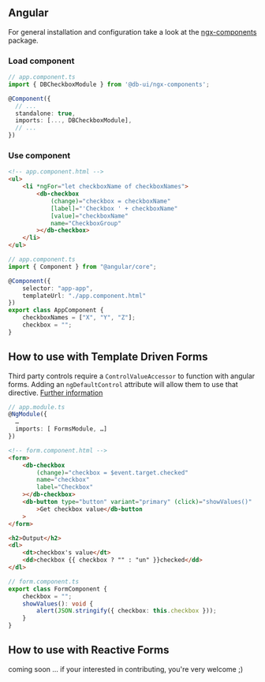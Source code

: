 ## Angular

For general installation and configuration take a look at the [ngx-components](https://www.npmjs.com/package/@db-ui/ngx-components) package.

### Load component

```ts app.component.ts
// app.component.ts
import { DBCheckboxModule } from '@db-ui/ngx-components';

@Component({
  // ...
  standalone: true,
  imports: [..., DBCheckboxModule],
  // ...
})
```

### Use component

```html app.component.html
<!-- app.component.html -->
<ul>
	<li *ngFor="let checkboxName of checkboxNames">
		<db-checkbox
			(change)="checkbox = checkboxName"
			[label]="'Checkbox ' + checkboxName"
			[value]="checkboxName"
			name="CheckboxGroup"
		></db-checkbox>
	</li>
</ul>
```

```ts app.component.ts
// app.component.ts
import { Component } from "@angular/core";

@Component({
	selector: "app-app",
	templateUrl: "./app.component.html"
})
export class AppComponent {
	checkboxNames = ["X", "Y", "Z"];
	checkbox = "";
}
```

## How to use with Template Driven Forms

Third party controls require a `ControlValueAccessor` to function with angular forms. Adding an `ngDefaultControl` attribute will allow them to use that directive.
[Further information](https://stackoverflow.com/a/46465959)

```ts app.module.ts
// app.module.ts
@NgModule({
  …
  imports: [ FormsModule, …]
})
```

```html form.component.html
<!-- form.component.html -->
<form>
	<db-checkbox
		(change)="checkbox = $event.target.checked"
		name="checkbox"
		label="Checkbox"
	></db-checkbox>
	<db-button type="button" variant="primary" (click)="showValues()"
		>Get checkbox value</db-button
	>
</form>

<h2>Output</h2>
<dl>
	<dt>checkbox's value</dt>
	<dd>checkbox {{ checkbox ? "" : "un" }}checked</dd>
</dl>
```

```ts form.component.ts
// form.component.ts
export class FormComponent {
	checkbox = "";
	showValues(): void {
		alert(JSON.stringify({ checkbox: this.checkbox }));
	}
}
```

## How to use with Reactive Forms

coming soon … if your interested in contributing, you're very welcome ;)
